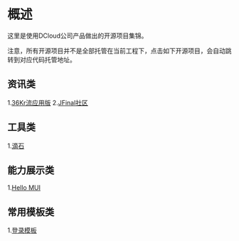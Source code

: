 # 概述
这里是使用DCloud公司产品做出的开源项目集锦。

注意，所有开源项目并不是全部托管在当前工程下，点击如下开源项目，会自动跳转到对应代码托管地址。

## 资讯类
1.[36Kr流应用版](https://github.com/dcloudio/casecode/tree/master/36Kr)
2.[JFinal社区](http://git.oschina.net/20110516/jfbbs_mui)

## 工具类
1.[滴石](http://git.oschina.net/uikoo9/uikoo9-dishi)

## 能力展示类
1.[Hello MUI](https://github.com/dcloudio/mui/tree/master/examples/hello-mui)

## 常用模板类
1.[登录模板](https://github.com/dcloudio/mui/tree/master/examples/login)
